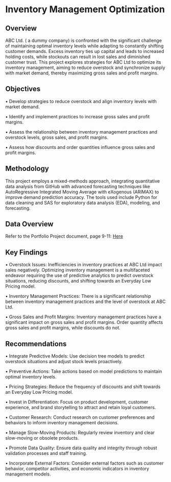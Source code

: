 # Inventory Management Optimization

## Overview

ABC Ltd. ( a dummy company) is confronted with the significant challenge of maintaining optimal inventory levels while adapting to constantly shifting customer demands. Excess inventory ties up capital and leads to increased holding costs, while stockouts can result in lost sales and diminished customer trust. This project explores strategies for ABC Ltd to optimize its inventory management, aiming to reduce overstock and synchronize supply with market demand, thereby maximizing gross sales and profit margins.

## Objectives

•	Develop strategies to reduce overstock and align inventory levels with market demand.

•	Identify and implement practices to increase gross sales and profit margins.

•	Assess the relationship between inventory management practices and overstock levels, gross sales, and profit margins.

•	Assess how discounts and order quantities influence gross sales and profit margins.

## Methodology

This project employs a mixed-methods approach, integrating quantitative data analysis from GitHub with advanced forecasting techniques like AutoRegressive Integrated Moving Average with eXogenous (ARIMAX) to improve demand prediction accuracy. The tools used include Python for data cleaning and SAS for exploratory data analysis (EDA), modeling, and forecasting.

## Data Overview

Refer to the Portfolio Project document, page 9-11: [Here](https://github.com/makumif/MIS581-Portfolio-Project-Inventory-Management-Optimization/tree/main/Module8-PortfolioProject.docx)

## Key Findings

•	Overstock Issues: Inefficiencies in inventory practices at ABC Ltd impact sales negatively. Optimizing inventory management is a multifaceted endeavor requiring the use of predictive analytics to predict overstock situations, reducing discounts, and shifting towards an Everyday Low Pricing model.

•	Inventory Management Practices: There is a significant relationship between inventory management practices and the level of overstock at ABC Ltd.

•	Gross Sales and Profit Margins: Inventory management practices have a significant impact on gross sales and profit margins. Order quantity affects gross sales and profit margins, while discounts do not.

## Recommendations

•	Integrate Predictive Models: Use decision tree models to predict overstock situations and adjust stock levels proactively.

•	Preventive Actions: Take actions based on model predictions to maintain optimal inventory levels.

•	Pricing Strategies: Reduce the frequency of discounts and shift towards an Everyday Low Pricing model.

•	Invest in Differentiation: Focus on product development, customer experience, and brand storytelling to attract and retain loyal customers.

•	Customer Research: Conduct research on customer preferences and behaviors to inform inventory management decisions.

•	Manage Slow-Moving Products: Regularly review inventory and clear slow-moving or obsolete products.

•	Promote Data Quality: Ensure data quality and integrity through robust validation processes and staff training.

•	Incorporate External Factors: Consider external factors such as customer behavior, competitor activities, and economic indicators in inventory management models.




